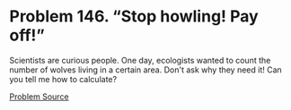 # Problem 146. “Stop howling! Pay off!”

Scientists are curious people. One day, ecologists wanted to count the number of wolves living in a certain area. Don't ask why they need it! Can you tell me how to calculate?

[Problem Source](https://www.trizland.ru/tasks/1655/)
